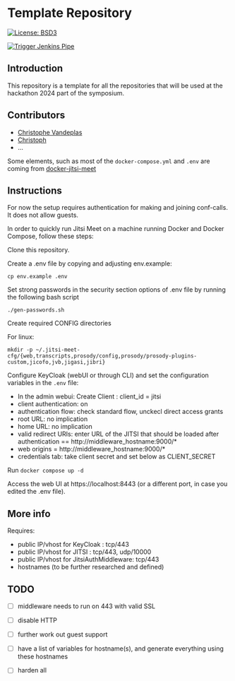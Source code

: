 
# Template Repository
[![License: BSD3](https://img.shields.io/badge/License-BSD3-blue.svg)](https://opensource.org/license/bsd-3-clause/)

[![Trigger Jenkins Pipe](https://github.com/digitharium/hiami-jitsi-keycloak/actions/workflows/main.yml/badge.svg)](https://github.com/digitharium/hiami-jitsi-keycloak/actions/workflows/main.yml)

## Introduction
This repository is a template for all the repositories that will be used at the hackathon 2024 part of the symposium.

## Contributors
* [Christophe Vandeplas](https://github.com/cvandeplas)
* [Christoph](https://github.com/guschtel)
* ...

Some elements, such as most of the `docker-compose.yml` and `.env` are coming from [docker-jitsi-meet](https://github.com/jitsi/docker-jitsi-meet)


## Instructions
For now the setup requires authentication for making and joining conf-calls. It does not allow guests.


In order to quickly run Jitsi Meet on a machine running Docker and Docker Compose, follow these steps:

Clone this repository.

Create a .env file by copying and adjusting env.example:

```
cp env.example .env
```

Set strong passwords in the security section options of .env file by running the following bash script
```
./gen-passwords.sh
```
Create required CONFIG directories

For linux:
```
mkdir -p ~/.jitsi-meet-cfg/{web,transcripts,prosody/config,prosody/prosody-plugins-custom,jicofo,jvb,jigasi,jibri}
```

Configure KeyCloak (webUI or through CLI) and set the configuration variables in the `.env` file: 
- In the admin webui: Create Client : client_id = jitsi
- client authentication: on
- authentication flow: check standard flow, unckecl direct access grants
- root URL: no implication
- home URL: no implication
- valid redirect URIs: enter URL of the JITSI that should be loaded after authentication == http://middleware_hostname:9000/*
- web origins = http://middleware_hostname:9000/*
- credentials tab: take client secret and set below as CLIENT_SECRET

Run `docker compose up -d`

Access the web UI at https://localhost:8443 (or a different port, in case you edited the .env file).

## More info
Requires:
- public IP/vhost for KeyCloak : tcp/443 
- public IP/vhost for JITSI : tcp/443, udp/10000 
- public IP/vhost for JitsiAuthMiddleware: tcp/443
- hostnames (to be further researched and defined)

## TODO
- [ ] middleware needs to run on 443 with valid SSL
- [ ] disable HTTP
- [ ] further work out guest support
- [ ] have a list of variables for hostname(s), and generate everything using these hostnames
- [ ] harden all

